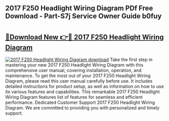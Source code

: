 ## 2017 F250 Headlight Wiring Diagram PDf Free Download - Part-S7j Service Owner Guide b0fuy

# <h2><a href="http://dfmdova.blite.top/?on=2017+F250+Headlight+Wiring+Diagram">🔗Download New 👉🔴 2017 F250 Headlight Wiring Diagram</a></h2>

[![2017 F250 Headlight Wiring Diagram download](https://i.imgur.com/lujVjoI.png)](http://dfmdova.blite.top/?on=2017+F250+Headlight+Wiring+Diagram)
Take the first step in mastering your new 2017 F250 Headlight Wiring Diagram with this comprehensive user manual, covering installation, operation, and maintenance. To get the most out of your 2017 F250 Headlight Wiring Diagram, please read this user manual carefully before use. It includes detailed instructions for product setup, as well as information on how to use its various features and capabilities. This remarkable 2017 F250 Headlight Wiring Diagram features list of features for seamless and efficient performance. Dedicated Customer Support 2017 F250 Headlight Wiring Diagram. We are committed to providing you with personalized and timely support.
